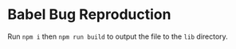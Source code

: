 # Babel Bug Reproduction

Run `npm i` then `npm run build` to output the file to the `lib` directory.
